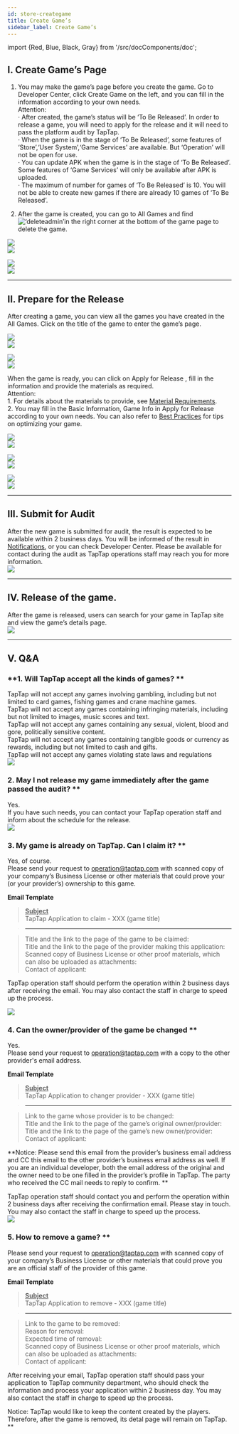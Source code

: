 ```yaml
---
id: store-creategame
title: Create Game’s
sidebar_label: Create Game’s
---
```


import {Red, Blue, Black, Gray} from '/src/docComponents/doc';

## I. Create Game’s Page  

1. You may make the game’s page before you create the game. Go to <Blue>Developer Center</Blue>, click <Blue>Create Game</Blue> on the left, and you can fill in the information according to your own needs.  
Attention:  
· After created, the game’s status will be ‘To Be Released’. In order to release a game, you will need to apply for the release and it will need to pass the platform audit by TapTap.  
· When the game is in the stage of ‘To Be Released’, some features of ‘Store’,‘User System’,‘Game Services’ are available. But ‘Operation’ will not be open for use.  
· You can update APK when the game is in the stage of ‘To Be Released’. Some features of ‘Game Services’ will only be available after APK is uploaded.  
· The maximum of number for games of ‘To Be Released’ is 10\. You will not be able to create new games if there are already 10 games of ‘To Be Released’.      

2. After the game is created, you can go to <Blue>All Games</Blue> and find ![‘deleteadmin’](https://img.tapimg.com/market/images/2e5c836549d866d6d44036d158095cbb.png)in the right corner at the bottom of the game page to delete the game.

![](https://img.tapimg.com/market/images/e1912a75619426a42f163ad1fd9e9ce2.png)  
![](https://img.tapimg.com/market/images/c53d78b9b120276b53f82aebb0d01537.png)   

![](https://img.tapimg.com/market/images/85dad93863fc7ea7d012d35b1d6ef255.png)  
![](https://img.tapimg.com/market/images/c53d78b9b120276b53f82aebb0d01537.png)   

---

## II. Prepare for the Release  
After creating a game, you can view all the games you have created in the <Blue>All Games</Blue>. Click on the title of the game to enter the game’s page.  

![](https://img.tapimg.com/market/images/1a17cee5fb13dafe4c20c9edbe5dbfb2.png)  
![](https://img.tapimg.com/market/images/c53d78b9b120276b53f82aebb0d01537.png)   

![](https://img.tapimg.com/market/images/3b23b5716bed5d7ec06162d94dc20221.png)  
![](https://img.tapimg.com/market/images/c53d78b9b120276b53f82aebb0d01537.png)   

When the game is ready, you can click on <Blue>Apply for Release</Blue> , fill in the information and provide the materials as required.  
Attention:  
1\. For details about the materials to provide, see [Material Requirements](http://www.taptap.com/developer/help_docs/7?id=42).    
2\. You may fill in the <Blue>Basic Information</Blue>, <Blue>Game Info</Blue> in <Blue>Apply for Release</Blue> according to your own needs. You can also refer to  [Best Practices](https://www.taptap.com/developer-center/doc/7?id=89) for tips on optimizing your game.

![](https://img.tapimg.com/market/images/1a17cee5fb13dafe4c20c9edbe5dbfb2.png)  
![](https://img.tapimg.com/market/images/c53d78b9b120276b53f82aebb0d01537.png)   

![](https://img.tapimg.com/market/images/533dd0715be87f6f8ccce7709fbacfc5.png)  
![](https://img.tapimg.com/market/images/c53d78b9b120276b53f82aebb0d01537.png)   


![](https://img.tapimg.com/market/images/c667452e32aaa60cc2168e2fa9453e33.png)  
![](https://img.tapimg.com/market/images/c53d78b9b120276b53f82aebb0d01537.png)   

---

## III. Submit for Audit  
After the new game is submitted for audit, the result is expected to be available within 2 business days. You will be informed of the result in [Notifications](https://www.taptap.com/notifications?type=4&show_type=inbox), or you can check Developer Center. Please be available for contact during the audit as TapTap operations staff may reach you for more information.  
![](https://img.tapimg.com/market/images/c53d78b9b120276b53f82aebb0d01537.png)   

---

## IV. Release of the game.  
After the game is released, users can search for your game in TapTap site and view the game’s details page.  
![](https://img.tapimg.com/market/images/c53d78b9b120276b53f82aebb0d01537.png)  

---

## V. Q&A
### **1\. Will TapTap accept all the kinds of games? **
TapTap will not accept any games involving gambling, including but not limited to card games, fishing games and crane machine games.  
TapTap will not accept any games containing infringing materials, including but not limited to images, music scores and text.  
TapTap will not accept any games containing any sexual, violent, blood and gore, politically sensitive content.   
TapTap will not accept any games containing tangible goods or currency as rewards, including but not limited to cash and gifts.  
TapTap will not accept any games violating state laws and regulations  
![](https://img.tapimg.com/market/images/c53d78b9b120276b53f82aebb0d01537.png)   

### 2\. May I not release my game immediately after the game passed the audit? **
Yes.  
If you have such needs, you can contact your TapTap operation staff and inform about the schedule for the release.  
![](https://img.tapimg.com/market/images/c53d78b9b120276b53f82aebb0d01537.png)   

### 3\. My game is already on TapTap. Can I claim it? **
Yes, of course.  
Please send your request to [operation@taptap.com](mailto:operation@taptap.com) with scanned copy of your company’s Business License or other materials that could prove your (or your provider’s) ownership to this game.  

**Email Template**  
> **<u>Subject</u>**  
> TapTap Application to claim - XXX (game title)  

> ---  

> Title and the link to the page of the game to be claimed:  
> Title and the link to the page of the provider making this application:    
> Scanned copy of Business License or other proof materials, which can also be uploaded as attachments:  
> Contact of applicant:  

TapTap operation staff should perform the operation within 2 business days after receiving the email. You may also contact the staff in charge to speed up the process.  

![](https://img.tapimg.com/market/images/c53d78b9b120276b53f82aebb0d01537.png)   

### 4\. Can the owner/provider of the game be changed **  
Yes.  
Please send your request to [operation@taptap.com](mailto:operation@taptap.com) with a copy to the other provider's email address.  

**Email Template**  
> **<u>Subject</u>**    
> TapTap Application to changer provider - XXX (game title)

> ---

> Link to the game whose provider is to be changed:  
> Title and the link to the page of the game’s original owner/provider:  
> Title and the link to the page of the game’s new owner/provider:  
> Contact of applicant:   

**Notice: Please send this email from the provider’s business email address and CC this email to the other provider’s business email address as well. If you are an individual developer, both the email address of the original and the owner need to be one filled in the provider’s profile in TapTap.  The party who received the CC mail needs to reply to confirm. **  

TapTap operation staff should contact you and perform the operation within 2 business days after receiving the confirmation email. Please stay in touch. You may also contact the staff in charge to speed up the process.  
![](https://img.tapimg.com/market/images/c53d78b9b120276b53f82aebb0d01537.png)   

### 5\. How to remove a game? **  
Please send your request to [operation@taptap.com](mailto:operation@taptap.com) with scanned copy of your company’s Business License or other materials that could prove you are an official staff of the provider of this game.  

**Email Template**  
> **<u>Subject</u>**  
> TapTap Application to remove - XXX (game title)

> ---

> Link to the game to be removed:  
> Reason for removal:  
> Expected time of removal:  
> Scanned copy of Business License or other proof materials, which can also be uploaded as attachments:  
> Contact of applicant:  

After receiving your email, TapTap operation staff should pass your application to TapTap community department, who should check the information and process your application within 2 business day. You may also contact the staff in charge to speed up the process.  

Notice: TapTap would like to keep the content created by the players. Therefore, after the game is removed, its detal page will remain on TapTap. **
